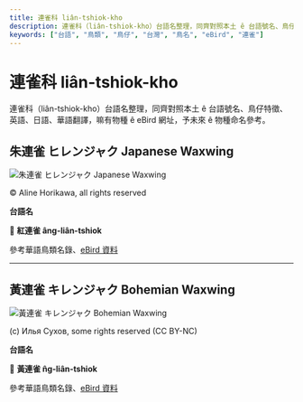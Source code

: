 ```yaml
---
title: 連雀科 liân-tshiok-kho
description: 連雀科（liân-tshiok-kho）台語名整理，同齊對照本土 ê 台語號名、鳥仔特徵、英語、日語、華語翻譯，嘛有物種 ê eBird 網址，予未來 ê 物種命名參考。
keywords: ["台語", "鳥類", "鳥仔", "台灣", "鳥名", "eBird", "連雀"]
---
```


# 連雀科 liân-tshiok-kho

連雀科（liân-tshiok-kho）台語名整理，同齊對照本土 ê 台語號名、鳥仔特徵、英語、日語、華語翻譯，嘛有物種 ê eBird 網址，予未來 ê 物種命名參考。

## 朱連雀 ヒレンジャク Japanese Waxwing

![朱連雀 ヒレンジャク Japanese Waxwing](https://static.inaturalist.org/photos/363330481/medium.jpeg)

© Aline Horikawa, all rights reserved

**台語名**

🎯 **紅連雀 âng-liân-tshiok**

參考華語鳥類名錄、[eBird 資料](https://ebird.org/species/japwax1)

---

## 黃連雀 キレンジャク Bohemian Waxwing

![黃連雀 キレンジャク Bohemian Waxwing](https://inaturalist-open-data.s3.amazonaws.com/photos/59611753/medium.jpeg)

(c) Илья Сухов, some rights reserved (CC BY-NC)

**台語名**

🎯 **黃連雀 n̂g-liân-tshiok**

參考華語鳥類名錄、[eBird 資料](https://ebird.org/species/bohwax)
